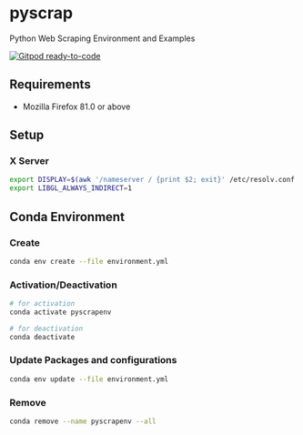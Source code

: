 # pyscrap
Python Web Scraping Environment and Examples

[![Gitpod ready-to-code](https://img.shields.io/badge/Gitpod-ready--to--code-blue?logo=gitpod)](https://github.com/cristiancmello/pyscrap)

## Requirements

* Mozilla Firefox 81.0 or above

## Setup

### X Server

```bash
export DISPLAY=$(awk '/nameserver / {print $2; exit}' /etc/resolv.conf 2>/dev/null):0
export LIBGL_ALWAYS_INDIRECT=1
```

## Conda Environment

### Create

```bash
conda env create --file environment.yml
```

### Activation/Deactivation

```bash
# for activation
conda activate pyscrapenv

# for deactivation
conda deactivate
```

### Update Packages and configurations

```bash
conda env update --file environment.yml
```

### Remove 

```bash
conda remove --name pyscrapenv --all
```
